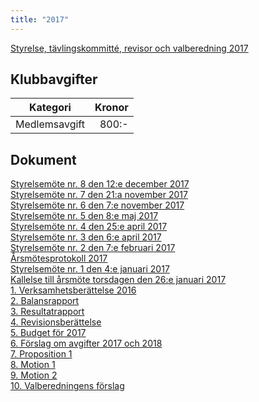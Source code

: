 ```yaml
---
title: "2017"
---
```

[Styrelse, tävlingskommitté, revisor och valberedning 2017](seniorstyrelse_2017.pdf)

## Klubbavgifter

|Kategori|Kronor|
|-|-:|
|Medlemsavgift|800:-|

## Dokument
[Styrelsemöte nr. 8 den 12:e december 2017](Protokoll_SrS_nr8_2017.pdf)  
[Styrelsemöte nr. 7 den 21:a november 2017](Protokoll_SrS_nr7_2017.pdf)  
[Styrelsemöte nr. 6 den 7:e november 2017](Protokoll_SrS_nr6_2017.pdf)  
[Styrelsemöte nr. 5 den 8:e maj 2017](Protokoll_SrS_nr5_2017.pdf)  
[Styrelsemöte nr. 4 den 25:e april 2017](Protokoll_SrS_nr4_2017.pdf)  
[Styrelsemöte nr. 3 den 6:e april 2017](Protokoll_SrS_nr3_2017.pdf)  
[Styrelsemöte nr. 2 den 7:e februari 2017](Protokoll_SrS_nr2_2017.pdf)  
[Årsmötesprotokoll 2017](arsmote_protokoll_2017.pdf)  
[Styrelsemöte nr. 1 den 4:e januari 2017](Protokoll_SrS_nr1_2017.pdf)  
[Kallelse till årsmöte torsdagen den 26:e januari 2017](kallelse_SrS_arsmote_2017.pdf)  
[1. Verksamhetsberättelse 2016](bilaga1_verksamhet_2016.pdf)  
[2. Balansrapport](balansrapport.pdf)  
[3. Resultatrapport](resultatrapport.pdf)  
[4. Revisionsberättelse](bilaga3_revision_2016.pdf)  
[5. Budget för 2017](bilaga4_budget_2017.pdf)  
[6. Förslag om avgifter 2017 och 2018](bilaga5_avgiftsforslag_2017_2018.pdf)  
[7. Proposition 1](Proposition_1.pdf)  
[8. Motion 1](Motion_1.pdf)  
[9. Motion 2](Motion_2.pdf)  
[10. Valberedningens förslag](valberedning_2017.pdf)  

